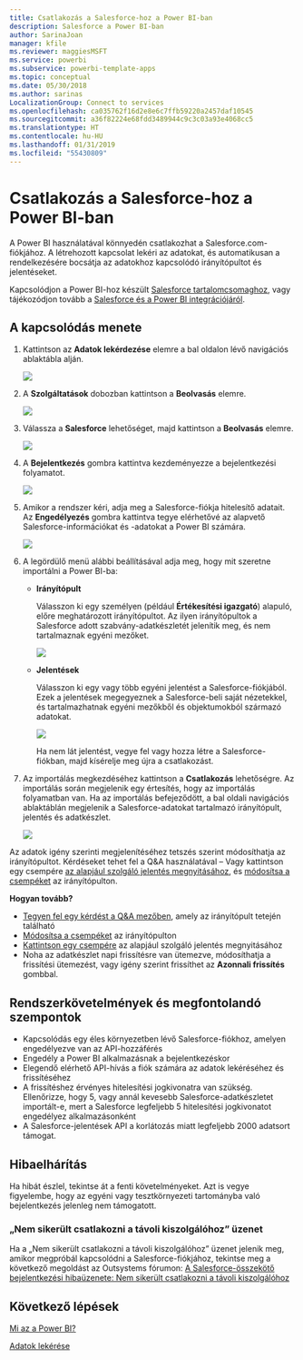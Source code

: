 ```yaml
---
title: Csatlakozás a Salesforce-hoz a Power BI-ban
description: Salesforce a Power BI-ban
author: SarinaJoan
manager: kfile
ms.reviewer: maggiesMSFT
ms.service: powerbi
ms.subservice: powerbi-template-apps
ms.topic: conceptual
ms.date: 05/30/2018
ms.author: sarinas
LocalizationGroup: Connect to services
ms.openlocfilehash: ca035762f16d2e8e6c7ffb59220a2457daf10545
ms.sourcegitcommit: a36f82224e68fdd3489944c9c3c03a93e4068cc5
ms.translationtype: HT
ms.contentlocale: hu-HU
ms.lasthandoff: 01/31/2019
ms.locfileid: "55430809"
---
```

# <a name="connect-to-salesforce-with-power-bi"></a>Csatlakozás a Salesforce-hoz a Power BI-ban
A Power BI használatával könnyedén csatlakozhat a Salesforce.com-fiókjához. A létrehozott kapcsolat lekéri az adatokat, és automatikusan a rendelkezésére bocsátja az adatokhoz kapcsolódó irányítópultot és jelentéseket.

Kapcsolódjon a Power BI-hoz készült [Salesforce tartalomcsomaghoz](https://app.powerbi.com/getdata/services/salesforce), vagy tájékozódjon tovább a [Salesforce és a Power BI integrációjáról](https://powerbi.microsoft.com/integrations/salesforce).

## <a name="how-to-connect"></a>A kapcsolódás menete
1. Kattintson az **Adatok lekérdezése** elemre a bal oldalon lévő navigációs ablaktábla alján.
   
   ![](media/service-connect-to-salesforce/pbi_getdata.png) 
2. A **Szolgáltatások** dobozban kattintson a **Beolvasás** elemre.
   
   ![](media/service-connect-to-salesforce/pbi_getservices.png) 
3. Válassza a **Salesforce** lehetőséget, majd kattintson a **Beolvasás** elemre.  
   
   ![](media/service-connect-to-salesforce/salesforce.png)
4. A **Bejelentkezés** gombra kattintva kezdeményezze a bejelentkezési folyamatot.
   
    ![](media/service-connect-to-salesforce/dialog.png)
5. Amikor a rendszer kéri, adja meg a Salesforce-fiókja hitelesítő adatait. Az **Engedélyezés** gombra kattintva tegye elérhetővé az alapvető Salesforce-információkat és -adatokat a Power BI számára.
   
   ![](media/service-connect-to-salesforce/sf_authorize.png)
6. A legördülő menü alábbi beállításával adja meg, hogy mit szeretne importálni a Power BI-ba:
   
   * **Irányítópult**
     
     Válasszon ki egy személyen (például **Értékesítési igazgató**) alapuló, előre meghatározott irányítópultot. Az ilyen irányítópultok a Salesforce adott szabvány-adatkészletét jelenítik meg, és nem tartalmaznak egyéni mezőket.
     
     ![](media/service-connect-to-salesforce/pbi_salesforcechooserole.png)
   * **Jelentések**
     
     Válasszon ki egy vagy több egyéni jelentést a Salesforce-fiókjából. Ezek a jelentések megegyeznek a Salesforce-beli saját nézetekkel, és tartalmazhatnak egyéni mezőkből és objektumokból származó adatokat.
     
     ![](media/service-connect-to-salesforce/pbi_salesforcereports.png)
     
     Ha nem lát jelentést, vegye fel vagy hozza létre a Salesforce-fiókban, majd kísérelje meg újra a csatlakozást.
7. Az importálás megkezdéséhez kattintson a **Csatlakozás** lehetőségre. Az importálás során megjelenik egy értesítés, hogy az importálás folyamatban van. Ha az importálás befejeződött, a bal oldali navigációs ablaktáblán megjelenik a Salesforce-adatokat tartalmazó irányítópult, jelentés és adatkészlet.
   
   ![](media/service-connect-to-salesforce/pbi_getdatasalesforcedash.png)

Az adatok igény szerinti megjelenítéséhez tetszés szerint módosíthatja az irányítópultot. Kérdéseket tehet fel a Q&A használatával – Vagy kattintson egy csempére [az alapjául szolgáló jelentés megnyitásához](consumer/end-user-tiles.md), és [módosítsa a csempéket](service-dashboard-edit-tile.md) az irányítópulton.

**Hogyan tovább?**

* [Tegyen fel egy kérdést a Q&A mezőben](consumer/end-user-q-and-a.md), amely az irányítópult tetején található
* [Módosítsa a csempéket](service-dashboard-edit-tile.md) az irányítópulton
* [Kattintson egy csempére](service-dashboard-tiles.md) az alapjául szolgáló jelentés megnyitásához
* Noha az adatkészlet napi frissítésre van ütemezve, módosíthatja a frissítési ütemezést, vagy igény szerint frissíthet az **Azonnali frissítés** gombbal.

## <a name="system-requirements-and-considerations"></a>Rendszerkövetelmények és megfontolandó szempontok
- Kapcsolódás egy éles környezetben lévő Salesforce-fiókhoz, amelyen engedélyezve van az API-hozzáférés
- Engedély a Power BI alkalmazásnak a bejelentkezéskor
- Elegendő elérhető API-hívás a fiók számára az adatok lekéréséhez és frissítéséhez
- A frissítéshez érvényes hitelesítési jogkivonatra van szükség. Ellenőrizze, hogy 5, vagy annál kevesebb Salesforce-adatkészletet importált-e, mert a Salesforce legfeljebb 5 hitelesítési jogkivonatot engedélyez alkalmazásonként
- A Salesforce-jelentések API a korlátozás miatt legfeljebb 2000 adatsort támogat.


## <a name="troubleshooting"></a>Hibaelhárítás
Ha hibát észlel, tekintse át a fenti követelményeket. Azt is vegye figyelembe, hogy az egyéni vagy tesztkörnyezeti tartományba való bejelentkezés jelenleg nem támogatott.

### <a name="unable-to-connect-to-the-remote-server-message"></a>„Nem sikerült csatlakozni a távoli kiszolgálóhoz” üzenet

Ha a „Nem sikerült csatlakozni a távoli kiszolgálóhoz” üzenet jelenik meg, amikor megpróbál kapcsolódni a Salesforce-fiókjához, tekintse meg a következő megoldást az Outsystems fórumon: [A Salesforce-összekötő bejelentkezési hibaüzenete: Nem sikerült csatlakozni a távoli kiszolgálóhoz](https://www.outsystems.com/forums/Forum_TopicView.aspx?TopicId=17674&TopicName=log-in-error-message-unable-to-connect-to-the-remote-server&)


## <a name="next-steps"></a>Következő lépések
[Mi az a Power BI?](power-bi-overview.md)

[Adatok lekérése](service-get-data.md)

